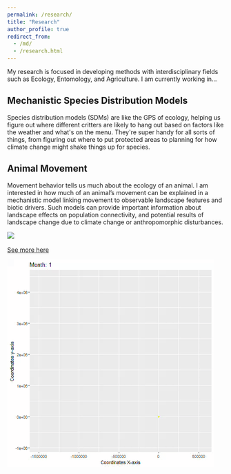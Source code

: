 ```yaml
---
permalink: /research/
title: "Research"
author_profile: true
redirect_from: 
  - /md/
  - /research.html
---
```


My research is focused in developing methods with interdisciplinary fields such as Ecology, Entomology, and Agriculture. I am currently working in...

## Mechanistic Species Distribution Models

Species distribution models (SDMs) are like the GPS of ecology, helping us figure out where different critters are likely to hang out based on factors like the weather and what's on the menu. They're super handy for all sorts of things, from figuring out where to put protected areas to planning for how climate change might shake things up for species.

 
## Animal Movement

Movement behavior tells us much about the ecology of an animal.  I am interested in how much of an animal’s movement can be explained in a mechanistic model linking movement to observable landscape features and biotic drivers.  Such models can provide important information about landscape effects on population connectivity, and potential results of landscape change due to climate change or anthropomorphic disturbances.

<img src='/images/map_eagle.png'>

[See more here](http://abraham-arbelaez.github.io/files/Archetype_Analysis_of_golden_eagle_migration_patterns_using_Bayesian_Methods.pdf)

<img src='/images/goldeneagle.gif'>




